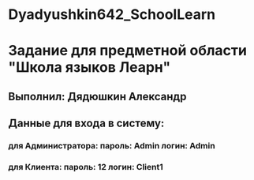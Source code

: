 # Dyadyushkin642_SchoolLearn
# Задание для предметной области "Школа языков Леарн"
## Выполнил: Дядюшкин Александр
## Данные для входа в систему: 
### для Администратора: пароль: Admin логин: Admin
### для Клиента: пароль: 12 логин: Client1
